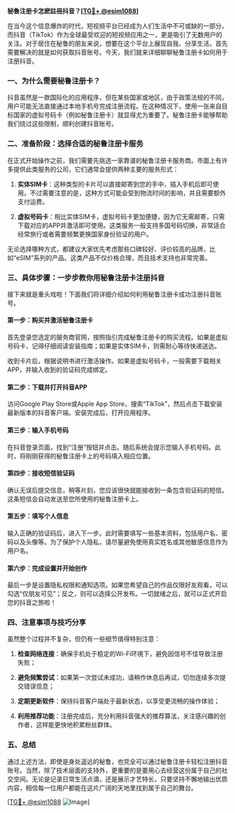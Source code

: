 **秘魯注册卡怎麽註冊抖音？[[TG💪+ @esim1088](https://t.me/s/esim1088)]**

在当今这个信息爆炸的时代，短视频平台已经成为人们生活中不可或缺的一部分。而抖音（TikTok）作为全球最受欢迎的短视频应用之一，更是吸引了无数用户的关注。对于居住在秘鲁的朋友来说，想要在这个平台上展现自我、分享生活，首先需要解决的就是如何获取抖音账号。今天，我们就来详细聊聊秘鲁注册卡如何用于注册抖音。

### 一、为什么需要秘鲁注册卡？

抖音虽然是一款国际化的应用程序，但在某些国家或地区，由于政策法规的不同，用户可能无法直接通过本地手机号完成注册流程。在这种情况下，使用一张来自目标国家的虚拟号码卡（例如秘鲁注册卡）就显得尤为重要了。秘鲁注册卡能够帮助我们绕过这些限制，顺利创建抖音账号。

### 二、准备阶段：选择合适的秘鲁注册卡服务

在正式开始操作之前，我们需要先挑选一家靠谱的秘鲁注册卡服务商。市面上有许多提供此类服务的公司，它们通常会提供两种主要的服务形式：

1. **实体SIM卡**：这种类型的卡片可以直接邮寄到您的手中，插入手机后即可使用。不过需要注意的是，这种方式可能会受到物流时间的影响，并且需要额外支付运费。
   
2. **虚拟号码卡**：相比实体SIM卡，虚拟号码卡更加便捷，因为它无需邮寄，只需下载对应的APP并激活即可使用。这类服务一般支持多国号码切换，非常适合经常旅行或者需要频繁更换国家身份验证的用户。

无论选择哪种方式，都建议大家优先考虑那些口碑较好、评价较高的品牌，比如“eSIM”系列的产品。这类产品不仅价格合理，而且技术支持也非常完善。

### 三、具体步骤：一步步教你用秘鲁注册卡注册抖音

接下来就是重头戏啦！下面我们将详细介绍如何利用秘鲁注册卡成功注册抖音账号。

#### 第一步：购买并激活秘鲁注册卡

首先登录您选定的服务商官网，按照指引完成秘鲁注册卡的购买流程。如果是虚拟号码卡，记得仔细阅读安装指南；如果是实体SIM卡，则需耐心等待快递送达。

收到卡片后，根据说明书进行激活操作。如果是虚拟号码卡，一般需要下载相关APP，并输入收到的验证码完成绑定。

#### 第二步：下载并打开抖音APP

访问Google Play Store或Apple App Store，搜索“TikTok”，然后点击下载安装最新版本的抖音客户端。安装完成后，打开应用程序。

#### 第三步：输入手机号码

在抖音登录页面，找到“注册”按钮并点击。随后系统会提示您输入手机号码。此时，将刚刚获得的秘鲁注册卡上的号码填入相应位置。

#### 第四步：接收短信验证码

确认无误后提交信息，稍等片刻，您应该很快就能接收到一条包含验证码的短信。这条短信会自动发送至您所使用的秘鲁注册卡上。

#### 第五步：填写个人信息

输入正确的验证码后，进入下一步。此时需要填写一些基本资料，包括用户名、密码以及头像等。为了保护个人隐私，请尽量避免使用真实姓名或其他敏感信息作为用户名。

#### 第六步：完成设置并开始创作

最后一步是设置隐私权限和通知选项。如果您希望自己的作品仅限好友观看，可以勾选“仅朋友可见”；反之，则可以选择公开发布。一切就绪之后，就可以正式开启您的抖音之旅啦！

### 四、注意事项与技巧分享

虽然整个过程并不复杂，但仍有一些细节值得特别注意：

1. **检查网络连接**：确保手机处于稳定的Wi-Fi环境下，避免因信号不佳导致注册失败；
   
2. **避免频繁尝试**：如果第一次尝试未成功，请稍作休息后再试，切勿连续多次提交错误信息；
   
3. **定期更新软件**：保持抖音客户端处于最新状态，以享受更流畅的操作体验；
   
4. **利用推荐功能**：注册完成后，充分利用抖音强大的推荐算法，关注感兴趣的创作者，这样能更快地积累粉丝群体。

### 五、总结

通过上述方法，即使是身处遥远的秘鲁，也完全可以通过秘鲁注册卡轻松注册抖音账号。当然，除了技术层面的支持外，更重要的是要用心去经营这份属于自己的社交空间。无论是记录日常生活点滴，还是展示才艺特长，只要坚持不懈地输出优质内容，相信每一位用户都能在这片广阔的天地里找到属于自己的舞台。

[[TG💪+ @esim1088](https://t.me/s/esim1088) ![Image](https://i.postimg.cc/4NQfJmqS/Snipaste-2025-05-13-00-14-12.png)]